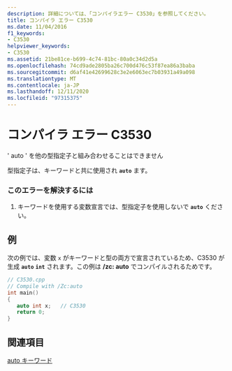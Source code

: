 ```yaml
---
description: 詳細については、「コンパイラエラー C3530」を参照してください。
title: コンパイラ エラー C3530
ms.date: 11/04/2016
f1_keywords:
- C3530
helpviewer_keywords:
- C3530
ms.assetid: 21be81ce-b699-4c74-81bc-80a0c34d2d5a
ms.openlocfilehash: 74cd9ade2805ba26c700d476c53f87ea86a3baba
ms.sourcegitcommit: d6af41e42699628c3e2e6063ec7b03931a49a098
ms.translationtype: MT
ms.contentlocale: ja-JP
ms.lasthandoff: 12/11/2020
ms.locfileid: "97315375"
---
```

# <a name="compiler-error-c3530"></a>コンパイラ エラー C3530

' auto ' を他の型指定子と組み合わせることはできません

型指定子は、キーワードと共に使用され **`auto`** ます。

### <a name="to-correct-this-error"></a>このエラーを解決するには

1. キーワードを使用する変数宣言では、型指定子を使用しないで **`auto`** ください。

## <a name="example"></a>例

次の例では、変数 `x` がキーワードと型の両方で宣言されているため、C3530 が生成 **`auto`** **`int`** されます。この例は **/zc: auto** でコンパイルされるためです。

```cpp
// C3530.cpp
// Compile with /Zc:auto
int main()
{
   auto int x;   // C3530
   return 0;
}
```

## <a name="see-also"></a>関連項目

[auto キーワード](../../cpp/auto-cpp.md)

